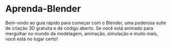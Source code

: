 # Aprenda-Blender
Bem-vindo ao guia rápido para começar com o Blender, uma poderosa suíte de criação 3D gratuita e de código aberto. Se você está animado para mergulhar no mundo da modelagem, animação, simulação e muito mais, você está no lugar certo!
